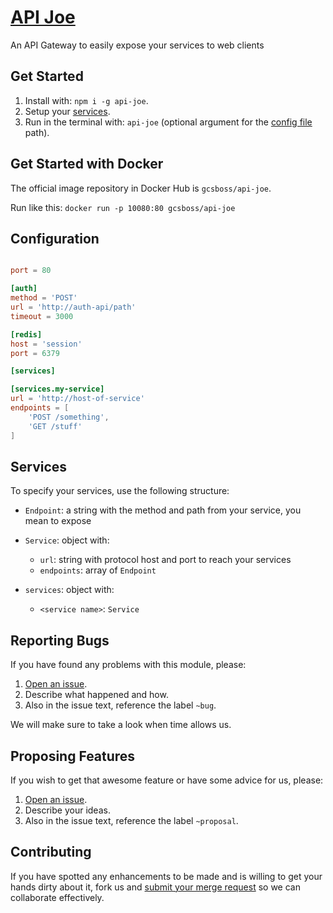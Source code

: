 # [API Joe](https://gitlab.com/GCSBOSS/api-joe)

An API Gateway to easily expose your services to web clients

## Get Started

1. Install with: `npm i -g api-joe`.
2. Setup your [services](#services).
3. Run in the terminal with: `api-joe` (optional argument for the [config file](#configuration) path).

## Get Started with Docker

The official image repository in Docker Hub is `gcsboss/api-joe`.

Run like this: `docker run -p 10080:80 gcsboss/api-joe`

## Configuration

```toml

port = 80

[auth]
method = 'POST'
url = 'http://auth-api/path'
timeout = 3000

[redis]
host = 'session'
port = 6379

[services]

[services.my-service]
url = 'http://host-of-service'
endpoints = [
    'POST /something',
    'GET /stuff'
]
```

## Services
To specify your services, use the following structure:

- `Endpoint`: a string with the method and path from your service, you mean to expose
- `Service`: object with:
  - `url`: string with protocol host and port to reach your services
  - `endpoints`: array of `Endpoint`

- `services`: object with:
  - `<service name>`: `Service`

## Reporting Bugs
If you have found any problems with this module, please:

1. [Open an issue](https://gitlab.com/GCSBOSS/api-joe/issues/new).
2. Describe what happened and how.
3. Also in the issue text, reference the label `~bug`.

We will make sure to take a look when time allows us.

## Proposing Features
If you wish to get that awesome feature or have some advice for us, please:
1. [Open an issue](https://gitlab.com/GCSBOSS/api-joe/issues/new).
2. Describe your ideas.
3. Also in the issue text, reference the label `~proposal`.

## Contributing
If you have spotted any enhancements to be made and is willing to get your hands
dirty about it, fork us and
[submit your merge request](https://gitlab.com/GCSBOSS/api-joe/merge_requests/new)
so we can collaborate effectively.
